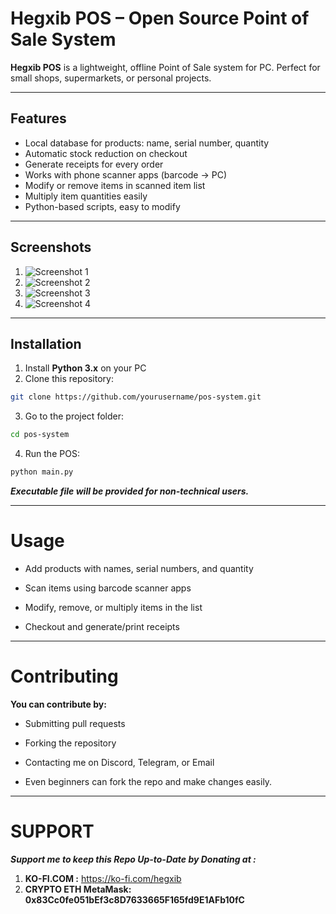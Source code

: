 # Hegxib POS – Open Source Point of Sale System

**Hegxib POS** is a lightweight, offline Point of Sale system for PC. Perfect for small shops, supermarkets, or personal projects.  

---

## Features

- Local database for products: name, serial number, quantity  
- Automatic stock reduction on checkout  
- Generate receipts for every order  
- Works with phone scanner apps (barcode → PC)  
- Modify or remove items in scanned item list  
- Multiply item quantities easily  
- Python-based scripts, easy to modify  

---

## Screenshots

1. ![Screenshot 1](./screenshots/screen1.png)  
2. ![Screenshot 2](./screenshots/screen2.png)  
3. ![Screenshot 3](./screenshots/screen3.png)  
4. ![Screenshot 4](./screenshots/screen4.png)  


---

## Installation

1. Install **Python 3.x** on your PC  
2. Clone this repository:  
```bash
git clone https://github.com/yourusername/pos-system.git
```
3. Go to the project folder:
```bash
cd pos-system
```
4. Run the POS:
```bash
python main.py
```

_**Executable file will be provided for non-technical users.**_

---

# Usage

- Add products with names, serial numbers, and quantity

- Scan items using barcode scanner apps

- Modify, remove, or multiply items in the list

- Checkout and generate/print receipts

---

# Contributing

**You can contribute by:**

- Submitting pull requests

- Forking the repository

- Contacting me on Discord, Telegram, or Email

- Even beginners can fork the repo and make changes easily.

---

# SUPPORT

_**Support me to keep this Repo Up-to-Date by Donating at :**_

1. **KO-FI.COM :** https://ko-fi.com/hegxib 
2. **CRYPTO ETH MetaMask: 0x83Cc0fe051bEf3c8D7633665F165fd9E1AFb10fC**
